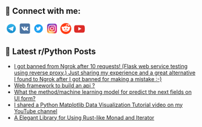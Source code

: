 ## 🔎 Connect with me:
[<img src="https://github.com/bullbesh/bullbesh/blob/main/images/Telegram.png" width="32" height="32" />](https://t.me/bullbesh)
[<img src="https://github.com/bullbesh/bullbesh/blob/main/images/VK.png" width="32" height="32" />](https://vk.com/bullbesh)
[<img src="https://github.com/bullbesh/bullbesh/blob/main/images/Twitter.png" width="32" height="32" />](https://twitter.com/bullbesh1)
[<img src="https://github.com/bullbesh/bullbesh/blob/main/images/Instagram.png" width="32" height="32" />](https://www.instagram.com/bullbesh)
[<img src="https://github.com/bullbesh/bullbesh/blob/main/images/Reddit.png" width="32" height="32" />](https://www.reddit.com/user/bullbesh)
[<img src="https://github.com/bullbesh/bullbesh/blob/main/images/YouTube.png" width="32" height="32" />](https://www.youtube.com/channel/UCtfjRs6uzgq5mfm8S06WTcg)

## 📕 Latest r/Python Posts
<!-- BLOG-POST-LIST:START -->
- [I got banned from Ngrok after 10 requests! &lpar;Flask web service testing using reverse proxy.&rpar; Just sharing my experience and a great alternative I found to Ngrok after I got banned for making a mistake :-&rpar;](https://www.reddit.com/r/Python/comments/16e1ma5/i_got_banned_from_ngrok_after_10_requests_flask/)
- [Web framework to build an api ?](https://www.reddit.com/r/Python/comments/16e1kmc/web_framework_to_build_an_api/)
- [What the method/machine learning model for predict the next fields on UI form?](https://www.reddit.com/r/Python/comments/16dyro2/what_the_methodmachine_learning_model_for_predict/)
- [I shared a Python Matplotlib Data Visualization Tutorial video on my YouTube channel](https://www.reddit.com/r/Python/comments/16dy9nu/i_shared_a_python_matplotlib_data_visualization/)
- [A Elegant Library for Using Rust-like Monad and Iterator](https://www.reddit.com/r/Python/comments/16dx4y7/a_elegant_library_for_using_rustlike_monad_and/)
<!-- BLOG-POST-LIST:END -->
